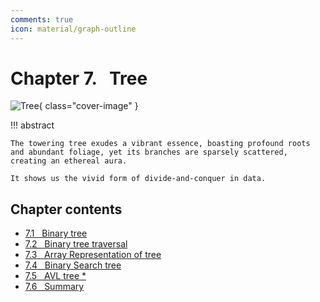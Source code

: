 ```yaml
---
comments: true
icon: material/graph-outline
---
```


# Chapter 7. &nbsp; Tree

![Tree](../assets/covers/chapter_tree.jpg){ class="cover-image" }

!!! abstract

    The towering tree exudes a vibrant essence, boasting profound roots and abundant foliage, yet its branches are sparsely scattered, creating an ethereal aura.
    
    It shows us the vivid form of divide-and-conquer in data.
## Chapter contents

- [7.1 &nbsp; Binary tree](binary_tree.md)
- [7.2 &nbsp; Binary tree traversal](binary_tree_traversal.md)
- [7.3 &nbsp; Array Representation of tree](array_representation_of_tree.md)
- [7.4 &nbsp; Binary Search tree](binary_search_tree.md)
- [7.5 &nbsp; AVL tree *](avl_tree.md)
- [7.6 &nbsp; Summary](summary.md)
